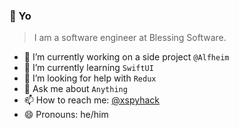 ### 👋 Yo

> I am a software engineer at Blessing Software.

- 🔭 I’m currently working on a side project `@Alfheim`
- 🌱 I’m currently learning `SwiftUI`
- 🤔 I’m looking for help with `Redux`
- 💬 Ask me about `Anything`
- 📫 How to reach me: [@xspyhack](https://twitter.com/xspyhack)
- 😄 Pronouns: he/him
